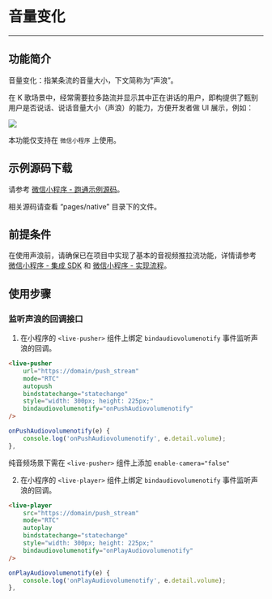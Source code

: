 # 音量变化

- - -

## 功能简介

音量变化：指某条流的音量大小，下文简称为“声浪”。

在 K 歌场景中，经常需要拉多路流并显示其中正在讲话的用户，即构提供了甄别用户是否说话、说话音量大小（声浪）的能力，方便开发者做 UI 展示，例如：

<Frame width="512" height="auto" caption=""><img src="https://doc-media.zego.im/sdk-doc/Pics/Android/ZegoLiveRoom/SoundLevel.png" /></Frame>

<Warning title="注意">


本功能仅支持在 `微信小程序` 上使用。

</Warning>




## 示例源码下载

请参考 [微信小程序 - 跑通示例源码](https://doc-zh.zego.im/article/18247)。

相关源码请查看 “pages/native” 目录下的文件。

## 前提条件

在使用声浪前，请确保已在项目中实现了基本的音视频推拉流功能，详情请参考 [微信小程序 - 集成 SDK](https://doc-zh.zego.im/article/18251) 和 [微信小程序 - 实现流程](https://doc-zh.zego.im/article/18250)。

## 使用步骤

### 监听声浪的回调接口

1. 在小程序的 `<live-pusher>` 组件上绑定 `bindaudiovolumenotify` 事件监听声浪的回调。

```html
<live-pusher
    url="https://domain/push_stream"
    mode="RTC"
    autopush
    bindstatechange="statechange"
    style="width: 300px; height: 225px;"
    bindaudiovolumenotify="onPushAudiovolumenotify"
/>
```
```javascript
onPushAudiovolumenotify(e) {
    console.log('onPushAudiovolumenotify', e.detail.volume);
},
```

<Warning title="注意">


纯音频场景下需在 `<live-pusher>` 组件上添加 `enable-camera="false"`

</Warning>





2. 在小程序的 `<live-player>` 组件上绑定 `bindaudiovolumenotify` 事件监听声浪的回调。

```html
<live-player
    src="https://domain/push_stream"
    mode="RTC"
    autoplay
    bindstatechange="statechange"
    style="width: 300px; height: 225px;"
    bindaudiovolumenotify="onPlayAudiovolumenotify"
/>
```
```javascript
onPlayAudiovolumenotify(e) {
    console.log('onPlayAudiovolumenotify', e.detail.volume);
},
```
